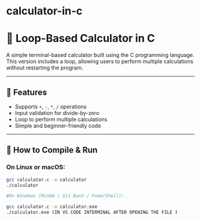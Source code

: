 # calculator-in-c
# 🧮 Loop-Based Calculator in C

A simple terminal-based calculator built using the C programming language.  
This version includes a loop, allowing users to perform multiple calculations without restarting the program.

---

## 🚀 Features

- Supports `+`, `-`, `*`, `/` operations
- Input validation for divide-by-zero
- Loop to perform multiple calculations
- Simple and beginner-friendly code

---

## 🔧 How to Compile & Run

### On Linux or macOS:
```bash
gcc calculator.c -o calculator
./calculator

#On Windows (MinGW / Git Bash / PowerShell):

gcc calculator.c -o calculator.exe
./calculator.exe (IN VS CODE INTERMINAL AFTER OPENING THE FILE )
